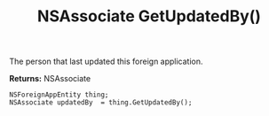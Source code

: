 ﻿---
uid: crmscript_ref_NSForeignAppEntity_GetUpdatedBy
title: NSAssociate GetUpdatedBy()
intellisense: NSForeignAppEntity.GetUpdatedBy
keywords: NSForeignAppEntity, GetUpdatedBy
so.topic: reference
---

The person that last updated this foreign application.

**Returns:** NSAssociate


```crmscript
NSForeignAppEntity thing;
NSAssociate updatedBy  = thing.GetUpdatedBy();
```


